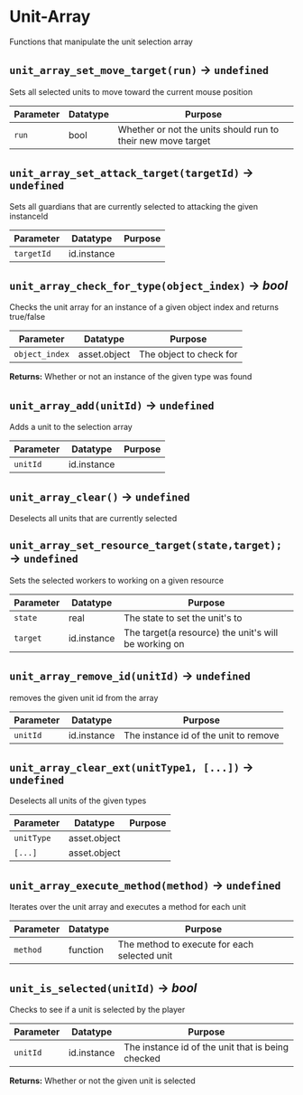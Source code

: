 # Unit-Array
Functions that manipulate the unit selection array

## `unit_array_set_move_target(run)` → `undefined`
Sets all selected units to move toward the current mouse position

| Parameter | Datatype  | Purpose |
|-----------|-----------|---------|
|`run` |bool |Whether or not the units should run to their new move target |

## `unit_array_set_attack_target(targetId)` → `undefined`
Sets all guardians that are currently selected to attacking the given instanceId

| Parameter | Datatype  | Purpose |
|-----------|-----------|---------|
|`targetId` |id.instance | |

## `unit_array_check_for_type(object_index)` → *bool*
Checks the unit array for an instance of a given object index and returns true/false

| Parameter | Datatype  | Purpose |
|-----------|-----------|---------|
|`object_index` |asset.object |The object to check for |

**Returns:** Whether or not an instance of the given type was found

## `unit_array_add(unitId)` → `undefined`
Adds a unit to the selection array

| Parameter | Datatype  | Purpose |
|-----------|-----------|---------|
|`unitId` |id.instance | |

## `unit_array_clear()` → `undefined`
Deselects all units that are currently selected

## `unit_array_set_resource_target(state,target);` → `undefined`
Sets the selected workers to working on a given resource

| Parameter | Datatype  | Purpose |
|-----------|-----------|---------|
|`state` |real |The state to set the unit's to |
|`target` |id.instance |The target(a resource) the unit's will be working on |

## `unit_array_remove_id(unitId)` → `undefined`
removes the given unit id from the array

| Parameter | Datatype  | Purpose |
|-----------|-----------|---------|
|`unitId` |id.instance |The instance id of the unit to remove |

## `unit_array_clear_ext(unitType1, [...])` → `undefined`
Deselects all units of the given types

| Parameter | Datatype  | Purpose |
|-----------|-----------|---------|
|`unitType` |asset.object | |
|`[...]` |asset.object | |

## `unit_array_execute_method(method)` → `undefined`
Iterates over the unit array and executes a method for each unit

| Parameter | Datatype  | Purpose |
|-----------|-----------|---------|
|`method` |function |The method to execute for each selected unit |

## `unit_is_selected(unitId)` → *bool*
Checks to see if a unit is selected by the player

| Parameter | Datatype  | Purpose |
|-----------|-----------|---------|
|`unitId` |id.instance |The instance id of the unit that is being checked |

**Returns:** Whether or not the given unit is selected
